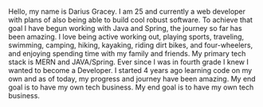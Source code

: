 Hello, my name is Darius Gracey. I am 25 and currently a web developer with plans of also being able to build cool robust software. To achieve that goal I have begun working with Java and Spring, the journey so far has been amazing. I love being active working out, playing sports, traveling, swimming, camping, hiking, kayaking, riding dirt bikes, and four-wheelers, and enjoying spending time with my family and friends. My primary tech stack is MERN and JAVA/Spring. Ever since I was in fourth grade I knew I wanted to become a Developer. I started 4 years ago learning code on my own and as of today, my progress and journey have been amazing. My end goal is to have my own tech business. My end goal is to have my own tech business.
